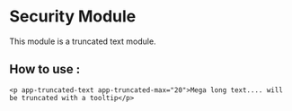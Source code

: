 # Security Module

This module is a truncated text module.

## How to use :

    <p app-truncated-text app-truncated-max="20">Mega long text.... will be truncated with a tooltip</p>
